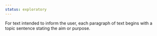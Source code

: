 ```yaml
---
status: exploratory
---
```


For text intended to inform the user, each paragraph of text begins with a topic sentence stating the aim or purpose.
